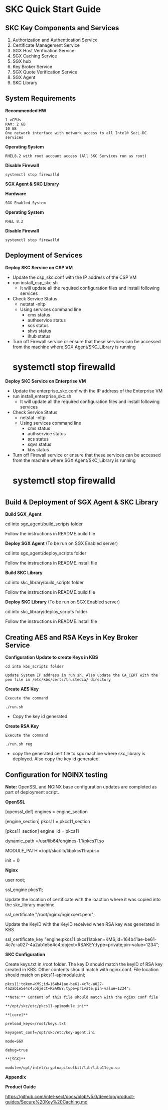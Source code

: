 # SKC Quick Start Guide

## SKC Key Components and Services

1. Authorization and Authentication Service
2. Certificate Management Service
3. SGX Host Verification Service
4. SGX Caching Service
5. SGX hub
6. Key Broker Service
7. SGX Quote Verification Service
8. SGX Agent
9. SKC Library

## System Requirements

**Recommended HW**

	1 vCPUs 
	RAM: 2 GB 
	10 GB 
	One network interface with network access to all Intel® SecL-DC services 

**Operating System**

	RHEL8.2 with root account access (All SKC Services run as root)

**Disable Firewall**

	systemctl stop firewalld

**SGX Agent & SKC Library**

**Hardware**

	SGX Enabled System

**Operating System**

	RHEL 8.2

**Disable Firewall**

	systemctl stop firewalld


## Deployment of Services

**Deploy SKC Service on CSP VM**

- Update the csp_skc.conf with the IP address of the CSP VM
- run install_csp_skc.sh
  - It will update all the required configuration files and install following services
- Check Service Status
  - netstat -nltp
  - Using services command line
    - cms status
    - authservice status
    - scs status
    - shvs status
    - ihub status
- Turn off Firewall service or ensure that these services can be accessed from the machine where SGX Agent/SKC_Library is running
   # systemctl stop firewalld


**Deploy SKC Service on Enterprise VM**

- Update the enterprise_skc.conf with the IP address of the Enterprise VM
- run install_enterprise_skc.sh
  - It will update all the required configuration files and install following services
- Check Service Status
  - netstat -nltp
  - Using services command line
    - cms status
    - authservice status
    - scs status
    - sqvs status
    - kbs status
- Turn off Firewall service or ensure that these services can be accessed from the machine where SGX Agent/SKC_Library is running
   # systemctl stop firewalld

#
## Build & Deployment of SGX Agent & SKC Library

**Build SGX_Agent**

cd into sgx_agent/build_scripts folder

Follow the instructions in README.build file


**Deploy SGX Agent** (To be run on SGX Enabled server)

cd into sgx_agent/deploy_scripts folder

Follow the instructions in README.install file


**Build SKC Library**

cd into skc_library/build_scripts folder

Follow the instructions in README.build file


**Deploy SKC Library** (To be run on SGX Enabled server)

cd into skc_library/deploy_scripts folder

Follow the instructions in README.install file


## Creating AES and RSA Keys in Key Broker Service

**Configuration Update to create Keys in KBS**

	cd into kbs_scripts folder

	Update System IP address in run.sh. Also update the CA_CERT with the pem file in /etc/kbs/certs/trustedca/ directory

**Create AES Key**

	Execute the command

	./run.sh
- Copy the key id generated

**Create RSA Key**

	Execute the command

	./run.sh reg

- copy the generated cert file to sgx machine where skc_library is deployed. Also copy the key id generated

## Configuration for NGINX testing

**Note:** OpenSSL and NGINX base configuration updates are completed as part of deployment script.

**OpenSSL**

[openssl_def]
engines = engine_section

[engine_section]
pkcs11 = pkcs11_section

[pkcs11_section]
engine_id = pkcs11

dynamic_path =/usr/lib64/engines-1.1/pkcs11.so

MODULE_PATH =/opt/skc/lib/libpkcs11-api.so

init = 0

**Nginx**

user root;

ssl_engine pkcs11;

Update the location of certificate with the loaction where it was copied into the skc_library machine. 

ssl_certificate "/root/nginx/nginxcert.pem"; 

Update the KeyID with the KeyID received when RSA key was generated in KBS

ssl_certificate_key "engine:pkcs11:pkcs11:token=KMS;id=164b41ae-be61-4c7c-a027-4a2ab1e5e4c4;object=RSAKEY;type=private;pin-value=1234";

**SKC Configuration**

 Create keys.txt in /root folder. The keyID should match the keyID of RSA key created in KBS. Other contents should match with nginx.conf. File location should match on pkcs11-apimodule.ini;

	pkcs11:token=KMS;id=164b41ae-be61-4c7c-a027-4a2ab1e5e4c4;object=RSAKEY;type=private;pin-value=1234";

	**Note:** Content of this file should match with the nginx conf file

	**/opt/skc/etc/pkcs11-apimodule.ini**

	**[core]**

	preload_keys=/root/keys.txt

	keyagent_conf=/opt/skc/etc/key-agent.ini

	mode=SGX

	debug=true

	**[SGX]**

	module=/opt/intel/cryptoapitoolkit/lib/libp11sgx.so


**Appendix**

**Product Guide**

https://github.com/intel-secl/docs/blob/v5.0/develop/product-guides/Secure%20Key%20Caching.md
